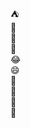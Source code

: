 <!--
    > TITLE
        >> Emoji Shortcode

    > PURPOSE
        >> To insert an emoji using shortcode.

    > THEORY
        >> The valid emoji name is enclosed within single colon.
-->

:tent:  
:cake:  
:car:  
:basketball:  
:joy:  
:smile:  
:gem:  
:apple:  
:gorilla:  
:tiger:
